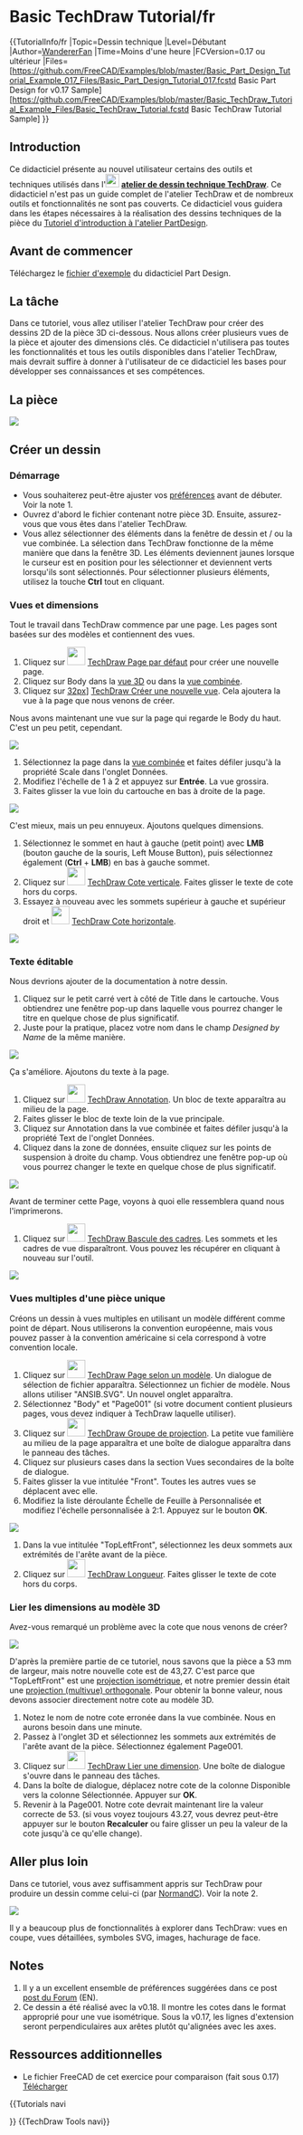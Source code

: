 # Basic TechDraw Tutorial/fr
 {{TutorialInfo/fr
|Topic=Dessin technique
|Level=Débutant
|Author=[WandererFan](User:WandererFan.md)
|Time=Moins d'une heure
|FCVersion=0.17 ou ultérieur
|Files=[https://github.com/FreeCAD/Examples/blob/master/Basic_Part_Design_Tutorial_Example_017_Files/Basic_Part_Design_Tutorial_017.fcstd  Basic Part Design for v0.17 Sample]<br />[https://github.com/FreeCAD/Examples/blob/master/Basic_TechDraw_Tutorial_Example_Files/Basic_TechDraw_Tutorial.fcstd Basic TechDraw Tutorial Sample]
}}

## Introduction

Ce didacticiel présente au nouvel utilisateur certains des outils et techniques utilisés dans l\'**<img src="images/Workbench_TechDraw.svg" width=24px> [atelier de dessin technique TechDraw](TechDraw_Workbench/fr.md)**. Ce didacticiel n\'est pas un guide complet de l\'atelier TechDraw et de nombreux outils et fonctionnalités ne sont pas couverts. Ce didacticiel vous guidera dans les étapes nécessaires à la réalisation des dessins techniques de la pièce du [Tutoriel d\'introduction à l\'atelier PartDesign](Basic_Part_Design_Tutorial_017/fr.md).

## Avant de commencer 

Téléchargez le [fichier d\'exemple](https://github.com/FreeCAD/Examples/blob/master/Basic_Part_Design_Tutorial_Example_017_Files/Basic_Part_Design_Tutorial_017.fcstd) du didacticiel Part Design.

## La tâche 

Dans ce tutoriel, vous allez utiliser l\'atelier TechDraw pour créer des dessins 2D de la pièce 3D ci-dessous. Nous allons créer plusieurs vues de la pièce et ajouter des dimensions clés. Ce didacticiel n\'utilisera pas toutes les fonctionnalités et tous les outils disponibles dans l\'atelier TechDraw, mais devrait suffire à donner à l\'utilisateur de ce didacticiel les bases pour développer ses connaissances et ses compétences.

## La pièce 

![](images/Tut17_final_refined.png )

## Créer un dessin 

### Démarrage

-   Vous souhaiterez peut-être ajuster vos [préférences](TechDraw_Preferences/fr.md) avant de débuter. Voir la note 1.
-   Ouvrez d\'abord le fichier contenant notre pièce 3D. Ensuite, assurez-vous que vous êtes dans l\'atelier TechDraw.
-   Vous allez sélectionner des éléments dans la fenêtre de dessin et / ou la vue combinée. La sélection dans TechDraw fonctionne de la même manière que dans la fenêtre 3D. Les éléments deviennent jaunes lorsque le curseur est en position pour les sélectionner et deviennent verts lorsqu\'ils sont sélectionnés. Pour sélectionner plusieurs éléments, utilisez la touche **Ctrl** tout en cliquant.

### Vues et dimensions 

Tout le travail dans TechDraw commence par une page. Les pages sont basées sur des modèles et contiennent des vues.

1.  Cliquez sur <img alt="" src=images/TechDraw_PageDefault.svg  style="width:32px;"> [TechDraw Page par défaut](TechDraw_PageDefault/fr.md) pour créer une nouvelle page.
2.  Cliquez sur Body dans la [vue 3D](3D_view/fr.md) ou dans la [vue combinée](Combo_view/fr.md).
3.  Cliquez sur [32px]([Image:TechDraw_View.svg.md)\] [TechDraw Créer une nouvelle vue](TechDraw_View/fr.md). Cela ajoutera la vue à la page que nous venons de créer.

Nous avons maintenant une vue sur la page qui regarde le Body du haut. C\'est un peu petit, cependant.

![](images/TDTut_TopView1to1.png )

1.  Sélectionnez la page dans la [vue combinée](Combo_view/fr.md) et faites défiler jusqu\'à la propriété Scale dans l\'onglet Données.
2.  Modifiez l\'échelle de 1 à 2 et appuyez sur **Entrée**. La vue grossira.
3.  Faites glisser la vue loin du cartouche en bas à droite de la page.

![](images/TDTut_TopView2to1.png )

C\'est mieux, mais un peu ennuyeux. Ajoutons quelques dimensions.

1.  Sélectionnez le sommet en haut à gauche (petit point) avec **LMB** (bouton gauche de la souris, Left Mouse Button), puis sélectionnez également (**Ctrl** + **LMB**) en bas à gauche sommet.
2.  Cliquez sur <img alt="" src=images/TechDraw_VerticalDimension.svg  style="width:32px;"> [TechDraw Cote verticale](TechDraw_VerticalDimension/fr.md). Faites glisser le texte de cote hors du corps.
3.  Essayez à nouveau avec les sommets supérieur à gauche et supérieur droit et <img alt="" src=images/TechDraw_HorizontalDimension.svg  style="width:32px;"> [TechDraw Cote horizontale](TechDraw_HorizontalDimension/fr.md).

![](images/TDTut_TopView2Dims.png )

### Texte éditable 

Nous devrions ajouter de la documentation à notre dessin.

1.  Cliquez sur le petit carré vert à côté de Title dans le cartouche. Vous obtiendrez une fenêtre pop-up dans laquelle vous pourrez changer le titre en quelque chose de plus significatif.
2.  Juste pour la pratique, placez votre nom dans le champ *Designed by Name* de la même manière.

![](images/TDTut_DocBlock.png )

Ça s\'améliore. Ajoutons du texte à la page.

1.  Cliquez sur <img alt="" src=images/TechDraw_Annotation.svg  style="width:32px;"> [TechDraw Annotation](TechDraw_Annotation/fr.md). Un bloc de texte apparaîtra au milieu de la page.
2.  Faites glisser le bloc de texte loin de la vue principale.
3.  Cliquez sur Annotation dans la vue combinée et faites défiler jusqu\'à la propriété Text de l\'onglet Données.
4.  Cliquez dans la zone de données, ensuite cliquez sur les points de suspension à droite du champ. Vous obtiendrez une fenêtre pop-up où vous pourrez changer le texte en quelque chose de plus significatif.

![](images/TDTut_Annotation.png )

Avant de terminer cette Page, voyons à quoi elle ressemblera quand nous l\'imprimerons.

1.  Cliquez sur <img alt="" src=images/TechDraw_ToggleFrame.svg  style="width:32px;"> [TechDraw Bascule des cadres](TechDraw_ToggleFrame/fr.md). Les sommets et les cadres de vue disparaîtront. Vous pouvez les récupérer en cliquant à nouveau sur l\'outil.

![](images/TDTut_Toggle.png )

### Vues multiples d\'une pièce unique 

Créons un dessin à vues multiples en utilisant un modèle différent comme point de départ. Nous utiliserons la convention européenne, mais vous pouvez passer à la convention américaine si cela correspond à votre convention locale.

1.  Cliquez sur <img alt="" src=images/TechDraw_PageTemplate.svg  style="width:32px;"> [TechDraw Page selon un modèle](TechDraw_PageTemplate/fr.md). Un dialogue de sélection de fichier apparaîtra. Sélectionnez un fichier de modèle. Nous allons utiliser \"ANSIB.SVG\". Un nouvel onglet apparaîtra.
2.  Sélectionnez \"Body\" et \"Page001\" (si votre document contient plusieurs pages, vous devez indiquer à TechDraw laquelle utiliser).
3.  Cliquez sur <img alt="" src=images/TechDraw_ProjectionGroup.svg  style="width:32px;"> [TechDraw Groupe de projection](TechDraw_ProjectionGroup/fr.md). La petite vue familière au milieu de la page apparaîtra et une boîte de dialogue apparaîtra dans le panneau des tâches.
4.  Cliquez sur plusieurs cases dans la section Vues secondaires de la boîte de dialogue.
5.  Faites glisser la vue intitulée \"Front\". Toutes les autres vues se déplacent avec elle.
6.  Modifiez la liste déroulante Échelle de Feuille à Personnalisée et modifiez l\'échelle personnalisée à 2:1. Appuyez sur le bouton **OK**.

![](images/TDTut_ProjGroup21.png )

1.  Dans la vue intitulée \"TopLeftFront\", sélectionnez les deux sommets aux extrémités de l\'arête avant de la pièce.
2.  Cliquez sur <img alt="" src=images/TechDraw_LengthDimension.svg  style="width:32px;"> [TechDraw Longueur](TechDraw_LengthDimension/fr.md). Faites glisser le texte de cote hors du corps.

### Lier les dimensions au modèle 3D 

Avez-vous remarqué un problème avec la cote que nous venons de créer?

![](images/TDTut_NewLengthDim.png )

D\'après la première partie de ce tutoriel, nous savons que la pièce a 53 mm de largeur, mais notre nouvelle cote est de 43,27. C\'est parce que \"TopLeftFront\" est une [projection isométrique](https://fr.wikipedia.org/wiki/Perspective_isom%C3%A9trique), et notre premier dessin était une [projection (multivue) orthogonale](https://fr.wikipedia.org/wiki/Projection_orthogonale). Pour obtenir la bonne valeur, nous devons associer directement notre cote au modèle 3D.

1.  Notez le nom de notre cote erronée dans la vue combinée. Nous en aurons besoin dans une minute.
2.  Passez à l\'onglet 3D et sélectionnez les sommets aux extrémités de l\'arête avant de la pièce. Sélectionnez également Page001.
3.  Cliquez sur <img alt="" src=images/TechDraw_LinkDimension.svg  style="width:32px;"> [TechDraw Lier une dimension](TechDraw_LinkDimension/fr.md). Une boîte de dialogue s\'ouvre dans le panneau des tâches.
4.  Dans la boîte de dialogue, déplacez notre cote de la colonne Disponible vers la colonne Sélectionnée. Appuyer sur **OK**.
5.  Revenir à la Page001. Notre cote devrait maintenant lire la valeur correcte de 53. (si vous voyez toujours 43.27, vous devrez peut-être appuyer sur le bouton **Recalculer** ou faire glisser un peu la valeur de la cote jusqu\'à ce qu\'elle change).

## Aller plus loin 

Dans ce tutoriel, vous avez suffisamment appris sur TechDraw pour produire un dessin comme celui-ci (par [NormandC](User:Normandc.md)). Voir la note 2.

![](images/TDTut_FC018_TechDraw_Dim_Iso_View_01_NC.png )

Il y a beaucoup plus de fonctionnalités à explorer dans TechDraw: vues en coupe, vues détaillées, symboles SVG, images, hachurage de face.

## Notes

1.  Il y a un excellent ensemble de préférences suggérées dans ce post [post du Forum](https://www.forum.freecadweb.org/viewtopic.php?f=3&t=30083#p248189) (EN).
2.  Ce dessin a été réalisé avec la v0.18. Il montre les cotes dans le format approprié pour une vue isométrique. Sous la v0.17, les lignes d\'extension seront perpendiculaires aux arêtes plutôt qu\'alignées avec les axes.

## Ressources additionnelles 

-   Le fichier FreeCAD de cet exercice pour comparaison (fait sous 0.17) [Télécharger](https://github.com/FreeCAD/Examples/blob/master/Basic_TechDraw_Tutorial_Example_Files/Basic_TechDraw_Tutorial.fcstd)


{{Tutorials navi

}} {{TechDraw Tools navi}} 
